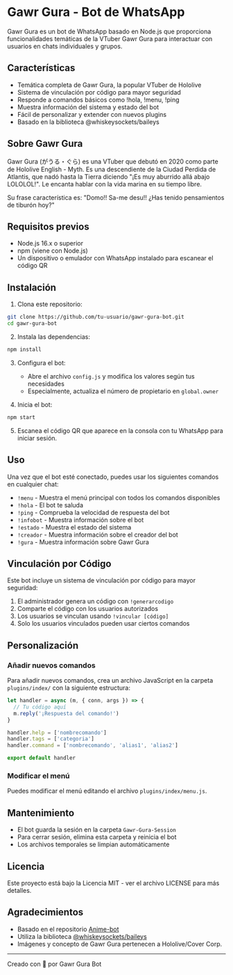 # Gawr Gura - Bot de WhatsApp

Gawr Gura es un bot de WhatsApp basado en Node.js que proporciona funcionalidades temáticas de la VTuber Gawr Gura para interactuar con usuarios en chats individuales y grupos.

## Características

- Temática completa de Gawr Gura, la popular VTuber de Hololive
- Sistema de vinculación por código para mayor seguridad
- Responde a comandos básicos como !hola, !menu, !ping
- Muestra información del sistema y estado del bot
- Fácil de personalizar y extender con nuevos plugins
- Basado en la biblioteca @whiskeysockets/baileys

## Sobre Gawr Gura

Gawr Gura (がうる・ぐら) es una VTuber que debutó en 2020 como parte de Hololive English - Myth. Es una descendiente de la Ciudad Perdida de Atlantis, que nadó hasta la Tierra diciendo "¡Es muy aburrido allá abajo LOLOLOL!". Le encanta hablar con la vida marina en su tiempo libre.

Su frase característica es: "Domo!! Sa-me desu!! ¿Has tenido pensamientos de tiburón hoy?"

## Requisitos previos

- Node.js 16.x o superior
- npm (viene con Node.js)
- Un dispositivo o emulador con WhatsApp instalado para escanear el código QR

## Instalación

1. Clona este repositorio:
```bash
git clone https://github.com/tu-usuario/gawr-gura-bot.git
cd gawr-gura-bot
```

2. Instala las dependencias:
```bash
npm install
```

3. Configura el bot:
   - Abre el archivo `config.js` y modifica los valores según tus necesidades
   - Especialmente, actualiza el número de propietario en `global.owner`

4. Inicia el bot:
```bash
npm start
```

5. Escanea el código QR que aparece en la consola con tu WhatsApp para iniciar sesión.

## Uso

Una vez que el bot esté conectado, puedes usar los siguientes comandos en cualquier chat:

- `!menu` - Muestra el menú principal con todos los comandos disponibles
- `!hola` - El bot te saluda
- `!ping` - Comprueba la velocidad de respuesta del bot
- `!infobot` - Muestra información sobre el bot
- `!estado` - Muestra el estado del sistema
- `!creador` - Muestra información sobre el creador del bot
- `!gura` - Muestra información sobre Gawr Gura

## Vinculación por Código

Este bot incluye un sistema de vinculación por código para mayor seguridad:

1. El administrador genera un código con `!generarcodigo`
2. Comparte el código con los usuarios autorizados
3. Los usuarios se vinculan usando `!vincular [código]`
4. Solo los usuarios vinculados pueden usar ciertos comandos

## Personalización

### Añadir nuevos comandos

Para añadir nuevos comandos, crea un archivo JavaScript en la carpeta `plugins/index/` con la siguiente estructura:

```javascript
let handler = async (m, { conn, args }) => {
  // Tu código aquí
  m.reply('¡Respuesta del comando!')
}

handler.help = ['nombrecomando']
handler.tags = ['categoria']
handler.command = ['nombrecomando', 'alias1', 'alias2'] 

export default handler
```

### Modificar el menú

Puedes modificar el menú editando el archivo `plugins/index/menu.js`.

## Mantenimiento

- El bot guarda la sesión en la carpeta `Gawr-Gura-Session`
- Para cerrar sesión, elimina esta carpeta y reinicia el bot
- Los archivos temporales se limpian automáticamente

## Licencia

Este proyecto está bajo la Licencia MIT - ver el archivo LICENSE para más detalles.

## Agradecimientos

- Basado en el repositorio [Anime-bot](https://github.com/Andresv27728/Anime-bot.git)
- Utiliza la biblioteca [@whiskeysockets/baileys](https://github.com/WhiskeySockets/Baileys)
- Imágenes y concepto de Gawr Gura pertenecen a Hololive/Cover Corp.

---

Creado con 🦈 por Gawr Gura Bot

